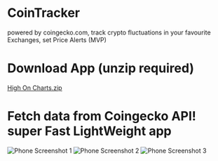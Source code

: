 # CoinTracker
powered by coingecko.com, track crypto fluctuations in your favourite Exchanges, set Price Alerts (MVP)
# Download App (unzip required)
[High On Charts.zip](https://github.com/Praveen-Eth/CoinTracker/files/10891810/High.On.Charts.zip)

# Fetch data from Coingecko API! super Fast LightWeight app
![Phone Screenshot 1](https://user-images.githubusercontent.com/120575133/222438602-14e5f880-9e2d-4d98-83d0-3186a58fcc5f.jpg)
![Phone Screenshot 2](https://user-images.githubusercontent.com/120575133/222438629-7c0906e8-d597-420e-8fe8-9bd0790e708c.jpg)
![Phone Screenshot 3](https://user-images.githubusercontent.com/120575133/222438649-63463cb2-708f-4b24-bad7-844e8136e894.jpg)

